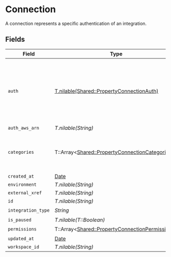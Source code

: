# Connection

A connection represents a specific authentication of an integration.


## Fields

| Field                                                                                                   | Type                                                                                                    | Required                                                                                                | Description                                                                                             |
| ------------------------------------------------------------------------------------------------------- | ------------------------------------------------------------------------------------------------------- | ------------------------------------------------------------------------------------------------------- | ------------------------------------------------------------------------------------------------------- |
| `auth`                                                                                                  | [T.nilable(Shared::PropertyConnectionAuth)](../../models/shared/propertyconnectionauth.md)              | :heavy_minus_sign:                                                                                      | An authentication object that represents a specific authorized user's connection to an integration.     |
| `auth_aws_arn`                                                                                          | *T.nilable(String)*                                                                                     | :heavy_minus_sign:                                                                                      | N/A                                                                                                     |
| `categories`                                                                                            | T::Array<[Shared::PropertyConnectionCategories](../../models/shared/propertyconnectioncategories.md)>   | :heavy_check_mark:                                                                                      | The Integration categories that this connection supports                                                |
| `created_at`                                                                                            | [Date](https://ruby-doc.org/stdlib-2.6.1/libdoc/date/rdoc/Date.html)                                    | :heavy_minus_sign:                                                                                      | N/A                                                                                                     |
| `environment`                                                                                           | *T.nilable(String)*                                                                                     | :heavy_minus_sign:                                                                                      | N/A                                                                                                     |
| `external_xref`                                                                                         | *T.nilable(String)*                                                                                     | :heavy_minus_sign:                                                                                      | N/A                                                                                                     |
| `id`                                                                                                    | *T.nilable(String)*                                                                                     | :heavy_minus_sign:                                                                                      | N/A                                                                                                     |
| `integration_type`                                                                                      | *String*                                                                                                | :heavy_check_mark:                                                                                      | N/A                                                                                                     |
| `is_paused`                                                                                             | *T.nilable(T::Boolean)*                                                                                 | :heavy_minus_sign:                                                                                      | N/A                                                                                                     |
| `permissions`                                                                                           | T::Array<[Shared::PropertyConnectionPermissions](../../models/shared/propertyconnectionpermissions.md)> | :heavy_check_mark:                                                                                      | N/A                                                                                                     |
| `updated_at`                                                                                            | [Date](https://ruby-doc.org/stdlib-2.6.1/libdoc/date/rdoc/Date.html)                                    | :heavy_minus_sign:                                                                                      | N/A                                                                                                     |
| `workspace_id`                                                                                          | *T.nilable(String)*                                                                                     | :heavy_minus_sign:                                                                                      | N/A                                                                                                     |